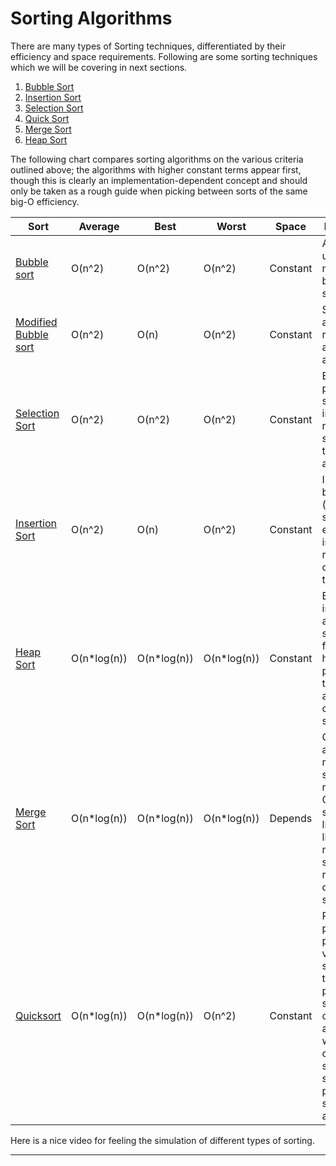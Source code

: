 # Sorting Algorithms

There are many types of Sorting techniques, differentiated by their efficiency and space requirements. Following are some sorting techniques which we will be covering in next sections.

1. [Bubble Sort](http://sketchingdream.com/blog/bubble-sort/)
2. [Insertion Sort](http://sketchingdream.com/blog/insertion-sort/)
3. [Selection Sort](http://sketchingdream.com/blog/selection-sort/)
4. [Quick Sort](http://sketchingdream.com/blog/quick-sort/)
5. [Merge Sort](http://sketchingdream.com/blog/merge-sort/)
6. [Heap Sort](http://sketchingdream.com/blog/heap-sort/)

The following chart compares sorting algorithms on the various criteria outlined above; the algorithms with higher constant terms appear first, though this is clearly an implementation-dependent concept and should only be taken as a rough guide when picking between sorts of the same big-O efficiency.

| Sort                                                         | Average     | Best        | Worst       | Space    | Remarks                                                      |
| ------------------------------------------------------------ | ----------- | ----------- | ----------- | -------- | ------------------------------------------------------------ |
| [Bubble  sort](http://sketchingdream.com/blog/bubble-sort/)  | O(n^2)      | O(n^2)      | O(n^2)      | Constant | Always use a modified bubble sort                            |
| [Modified  Bubble sort](http://sketchingdream.com/blog/bubble-sort/) | O(n^2)      | O(n)        | O(n^2)      | Constant | Stops after reaching a sorted array                          |
| [Selection  Sort](http://sketchingdream.com/blog/selection-sort/) | O(n^2)      | O(n^2)      | O(n^2)      | Constant | Even a perfectly sorted input requires scanning the entire array |
| [Insertion  Sort](http://sketchingdream.com/blog/insertion-sort/) | O(n^2)      | O(n)        | O(n^2)      | Constant | In the best case (already sorted), every insert requires constant time |
| [Heap  Sort](http://sketchingdream.com/blog/heap-sort/)      | O(n*log(n)) | O(n*log(n)) | O(n*log(n)) | Constant | By using input array as storage for the heap, it is possible to achieve constant space |
| [Merge  Sort](http://sketchingdream.com/blog/merge-sort/)    | O(n*log(n)) | O(n*log(n)) | O(n*log(n)) | Depends  | On arrays, merge sort requires O(n) space; on linked lists, merge sort requires constant space |
| [Quicksort](http://sketchingdream.com/blog/quick-sort/)      | O(n*log(n)) | O(n*log(n)) | O(n^2)      | Constant | Randomly picking a pivot value (or shuffling the array prior to  sorting) can help avoid worst case scenarios such as a perfectly sorted  array. |

Here is a nice video for feeling the simulation of different types of sorting.  

------